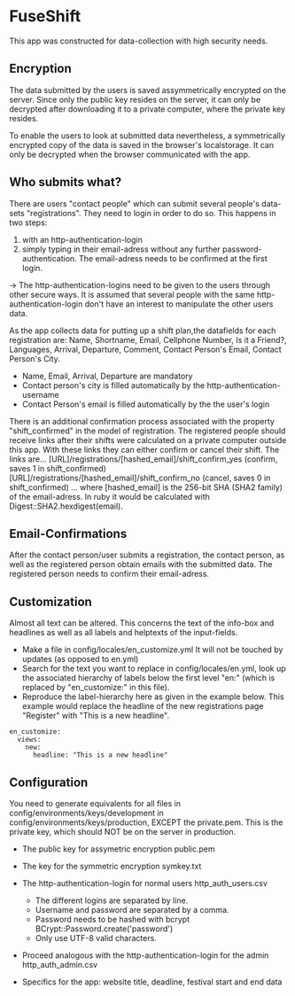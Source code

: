 # FuseShift

This app was constructed for data-collection with high security needs. 

## Encryption
The data submitted by the users is saved assymmetrically encrypted on the server. Since only the public key resides on the server, it can only be decrypted after downloading it to a private computer, where the private key resides.

To enable the users to look at submitted data nevertheless, a symmetrically encrypted copy of the data is saved in the browser's localstorage. It can only be decrypted when the browser communicated with the app.

## Who submits what?

There are users "contact people" which can submit several people's data-sets "registrations". They need to login in order to do so. This happens in two steps: 
1. with an http-authentication-login
2. simply typing in their email-adress without any further password-authentication. The email-adress needs to be confirmed at the first login.

-> The http-authentication-logins need to be given to the users through other secure ways. It is assumed that several people with the same http-authentication-login don't have an interest to manipulate the other users data.

As the app collects data for putting up a shift plan,the datafields for each registration are: Name, Shortname, Email, Cellphone Number, Is it a Friend?, Languages, Arrival, Departure, Comment, Contact Person's Email, Contact Person's City.
- Name, Email, Arrival, Departure are mandatory
- Contact person's city is filled automatically by the http-authentication-username
- Contact Person's email is filled automatically by the the user's login

There is an additional confirmation process associated with the property "shift_confirmed" in the model of registration. The registered people should receive links after their shifts were calculated on a private computer outside this app. With these links they can either confirm or cancel their shift. The links are...
[URL]/registrations/[hashed_email]/shift_confirm_yes (confirm, saves 1 in shift_confirmed)
[URL]/registrations/[hashed_email]/shift_confirm_no (cancel, saves 0 in shift_confirmed)
... where [hashed_email] is the 256-bit SHA (SHA2 family) of the email-adress. In ruby it would be calculated with Digest::SHA2.hexdigest(email).


## Email-Confirmations
After the contact person/user submits a registration, the contact person, as well as the registered person obtain emails with the submitted data. The registered person needs to confirm their email-adress.

## Customization
Almost all text can be altered. This concerns the text of the info-box and headlines as well as all labels and helptexts of the input-fields.

- Make a file in config/locales/en_customize.yml 
  It will not be touched by updates (as opposed to en.yml)
- Search for the text you want to replace in config/locales/en.yml, look up the associated hierarchy of labels below the first level "en:" (which is replaced by "en_customize:" in this file).
- Reproduce the label-hierarchy here as given in the example below. This example would replace the headline of the new registrations page "Register" with "This is a new headline".
```
en_customize:
  views:
    new:
      headline: "This is a new headline"
```

## Configuration
You need to generate equivalents for all files in config/environments/keys/development in config/environments/keys/production, EXCEPT the private.pem. This is the private key, which should NOT be on the server in production.
 
* The public key for assymetric encryption public.pem

* The key for the symmetric encryption symkey.txt

* The http-authentication-login for normal users http_auth_users.csv

  * The different logins are separated by line.
  * Username and password are separated by a comma.
  * Password needs to be hashed with bcrypt BCrypt::Password.create('password')
  * Only use UTF-8 valid characters.

* Proceed analogous with the http-authentication-login for the admin http_auth_admin.csv

* Specifics for the app: website title, deadline, festival start and end data